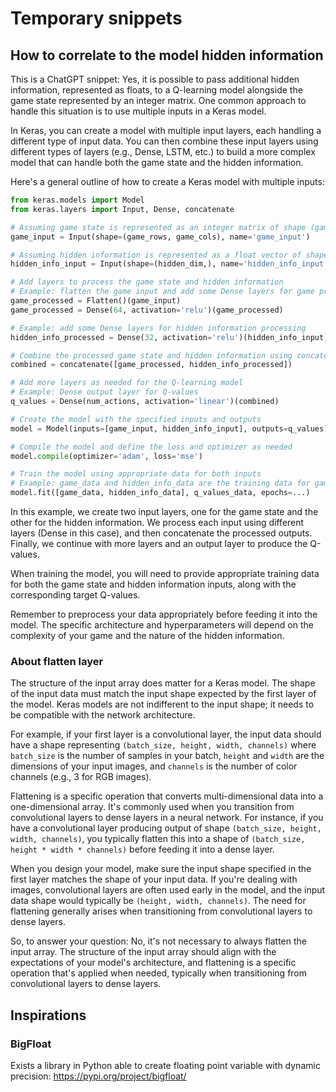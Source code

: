 # Temporary snippets

## How to correlate to the model hidden information
This is a ChatGPT snippet:
Yes, it is possible to pass additional hidden information, represented as floats, to a Q-learning model alongside the game state represented by an integer matrix. One common approach to handle this situation is to use multiple inputs in a Keras model.

In Keras, you can create a model with multiple input layers, each handling a different type of input data. You can then combine these input layers using different types of layers (e.g., Dense, LSTM, etc.) to build a more complex model that can handle both the game state and the hidden information.

Here's a general outline of how to create a Keras model with multiple inputs:

```python
from keras.models import Model
from keras.layers import Input, Dense, concatenate

# Assuming game state is represented as an integer matrix of shape (game_rows, game_cols)
game_input = Input(shape=(game_rows, game_cols), name='game_input')

# Assuming hidden information is represented as a float vector of shape (hidden_dim,)
hidden_info_input = Input(shape=(hidden_dim,), name='hidden_info_input')

# Add layers to process the game state and hidden information
# Example: flatten the game input and add some Dense layers for game processing
game_processed = Flatten()(game_input)
game_processed = Dense(64, activation='relu')(game_processed)

# Example: add some Dense layers for hidden information processing
hidden_info_processed = Dense(32, activation='relu')(hidden_info_input)

# Combine the processed game state and hidden information using concatenate
combined = concatenate([game_processed, hidden_info_processed])

# Add more layers as needed for the Q-learning model
# Example: Dense output layer for Q-values
q_values = Dense(num_actions, activation='linear')(combined)

# Create the model with the specified inputs and outputs
model = Model(inputs=[game_input, hidden_info_input], outputs=q_values)

# Compile the model and define the loss and optimizer as needed
model.compile(optimizer='adam', loss='mse')

# Train the model using appropriate data for both inputs
# Example: game_data and hidden_info_data are the training data for game state and hidden information, respectively
model.fit([game_data, hidden_info_data], q_values_data, epochs=...)
```

In this example, we create two input layers, one for the game state and the other for the hidden information. We process each input using different layers (Dense in this case), and then concatenate the processed outputs. Finally, we continue with more layers and an output layer to produce the Q-values.

When training the model, you will need to provide appropriate training data for both the game state and hidden information inputs, along with the corresponding target Q-values.

Remember to preprocess your data appropriately before feeding it into the model. The specific architecture and hyperparameters will depend on the complexity of your game and the nature of the hidden information.


### About flatten layer
The structure of the input array does matter for a Keras model. The shape of the input data must match the input shape expected by the first layer of the model. Keras models are not indifferent to the input shape; it needs to be compatible with the network architecture.

For example, if your first layer is a convolutional layer, the input data should have a shape representing `(batch_size, height, width, channels)` where `batch_size` is the number of samples in your batch, `height` and `width` are the dimensions of your input images, and `channels` is the number of color channels (e.g., 3 for RGB images).

Flattening is a specific operation that converts multi-dimensional data into a one-dimensional array. It's commonly used when you transition from convolutional layers to dense layers in a neural network. For instance, if you have a convolutional layer producing output of shape `(batch_size, height, width, channels)`, you typically flatten this into a shape of `(batch_size, height * width * channels)` before feeding it into a dense layer.

When you design your model, make sure the input shape specified in the first layer matches the shape of your input data. If you're dealing with images, convolutional layers are often used early in the model, and the input data shape would typically be `(height, width, channels)`. The need for flattening generally arises when transitioning from convolutional layers to dense layers.

So, to answer your question: No, it's not necessary to always flatten the input array. The structure of the input array should align with the expectations of your model's architecture, and flattening is a specific operation that's applied when needed, typically when transitioning from convolutional layers to dense layers.


## Inspirations

### BigFloat
Exists a library in Python able to create floating point variable with dynamic precision: https://pypi.org/project/bigfloat/
